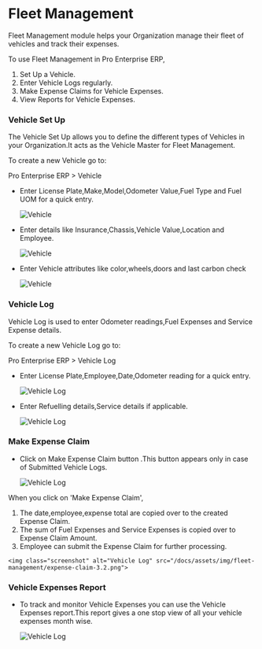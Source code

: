# Fleet Management

Fleet Management module helps your Organization manage their fleet of vehicles and track their expenses.

To use Fleet Management in Pro Enterprise ERP,

  1. Set Up a Vehicle.
  2. Enter Vehicle Logs regularly.
  3. Make Expense Claims for Vehicle Expenses.
  4. View Reports for Vehicle Expenses.

### Vehicle Set Up

The Vehicle Set Up allows you to define the different types of Vehicles in your Organization.It acts as the Vehicle Master for Fleet Management. 

To create a new Vehicle go to:

Pro Enterprise ERP > Vehicle

* Enter License Plate,Make,Model,Odometer Value,Fuel Type and Fuel UOM for a quick entry.

	<img class="screenshot" alt="Vehicle" src="/docs/assets/img/fleet-management/vehicle-1.1.png">

* Enter details like Insurance,Chassis,Vehicle Value,Location and Employee.

	<img class="screenshot" alt="Vehicle" src="/docs/assets/img/fleet-management/vehicle-1.2.png">

* Enter Vehicle attributes like color,wheels,doors and last carbon check 

	<img class="screenshot" alt="Vehicle" src="/docs/assets/img/fleet-management/vehicle-1.3.png">

### Vehicle Log

Vehicle Log is used to enter Odometer readings,Fuel Expenses and Service Expense details.

To create a new Vehicle Log go to:

Pro Enterprise ERP > Vehicle Log

* Enter License Plate,Employee,Date,Odometer reading for a quick entry.

	<img class="screenshot" alt="Vehicle Log" src="/docs/assets/img/fleet-management/vehicle-log-2.1.png">

* Enter Refuelling details,Service details if applicable.

	<img class="screenshot" alt="Vehicle Log" src="/docs/assets/img/fleet-management/vehicle-log-2.2.png">

### Make Expense Claim

* Click on Make Expense Claim button .This button appears only in case of Submitted Vehicle Logs.

	<img class="screenshot" alt="Vehicle Log" src="/docs/assets/img/fleet-management/expense-claim-3.1.png">

When you click on 'Make Expense Claim',

  1. The date,employee,expense total are copied over to the created Expense Claim.
  2. The sum of Fuel Expenses and Service Expenses is copied over to Expense Claim Amount.
  3. Employee can submit the Expense Claim for further processing.

	<img class="screenshot" alt="Vehicle Log" src="/docs/assets/img/fleet-management/expense-claim-3.2.png">

### Vehicle Expenses Report

* To track and monitor Vehicle Expenses you can use the Vehicle Expenses report.This report gives a one stop view of all your vehicle expenses month wise.

	<img class="screenshot" alt="Vehicle Log" src="/docs/assets/img/fleet-management/vehicle-expenses.png">
